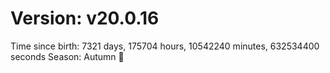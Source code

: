 # Version: v20.0.16
Time since birth: 7321 days, 175704 hours, 10542240 minutes, 632534400 seconds
Season: Autumn 🍁
